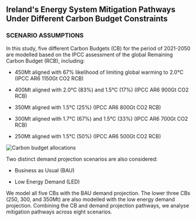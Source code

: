 ## Ireland's Energy System Mitigation Pathways Under Different Carbon Budget Constraints


### SCENARIO ASSUMPTIONS
In this study, five different Carbon Budgets (CB) for the period of 2021-2050 are modelled based on the IPCC assessment of the global Remaining Carbon Budget (RCB), including:

* 450Mt aligned with 67% likelihood of limiting global warming to 2.0°C (IPCC AR6 1150Gt CO2 RCB)

* 400Mt aligned with 2.0°C (83%) and 1.5°C (17%) (IPCC AR6 900Gt CO2 RCB)

* 350Mt aligned with 1.5°C (25%) (IPCC AR6 800Gt CO2 RCB)

* 300Mt aligned with 1.7°C (67%) and 1.5°C (33%) (IPCC AR6 700Gt CO2 RCB)

* 250Mt aligned with 1.5°C (50%) (IPCC AR6 500Gt CO2 RCB)

![Carbon budget allocations](https://github.com/MaREI-EPMG/CB2024-preresults/assets/72862177/cc71f785-23f0-437b-b1b4-49b80e28a8b8)

Two distinct demand projection scenarios are also considered: 

* Business as Usual (BAU)

* Low Energy Demand (LED)

We model all five CBs with the BAU demand projection. The lower three CBs (250, 300, and 350Mt) are also modelled with the low energy demand projection. Combining the CB and demand projection pathways, we analyse mitigation pathways across eight scenarios. 

